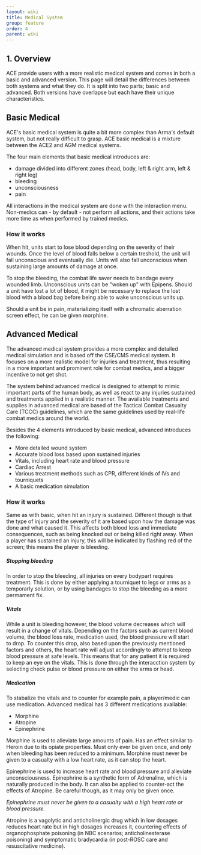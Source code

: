 ```yaml
---
layout: wiki
title: Medical System
group: feature
order: 4
parent: wiki
---
```


## 1. Overview
ACE provide users with a more realistic medical system and comes in both a basic and advanced version. This page will detail the differences between both systems and what they do. It is split into two parts; basic and advanced. Both versions have overlapse but each have their unique characteristics. 


## Basic Medical
ACE's basic medical system is quite a bit more complex than Arma's default system, but not really difficult to grasp. ACE basic medical is a mixture between the ACE2 and AGM medical systems.

The four main elements that basic medical introduces are:

* damage divided into different zones (head, body, left & right arm, left & right leg)
* bleeding
* unconsciousness
* pain

All interactions in the medical system are done with the interaction menu. Non-medics can - by default - not perform all actions, and their actions take more time as when performed by trained medics.


### How it works

When hit, units start to lose blood depending on the severity of their wounds. Once the level of blood falls below a certain treshold, the unit will fall unconscious and eventually die. Units will also fall unconscious when sustaining large amounts of damage at once.

To stop the bleeding, the combat life saver needs to bandage every wounded limb. Unconscious units can be "woken up" with Epipens. Should a unit have lost a lot of blood, it might be necessary to replace the lost blood with a blood bag before being able to wake unconscious units up.

Should a unit be in pain, materializing itself with a chromatic aberration screen effect, he can be given morphine.

## Advanced Medical
The advanced medical system provides a more complex and detailed medical simulation and is based off the CSE/CMS medical system. It focuses on a more realistic model for injuries and treatment, thus resulting in a more important and prominent role for combat medics, and a bigger incentive to not get shot.

The system behind advanced medical is designed to attempt to mimic important parts of the human body, as well as react to any injuries sustained and treatments applied in a realistic manner. The available treatments and supplies in advanced medical are based of the Tactical Combat Casualty Care (TCCC) guidelines, which are the same guidelines used by real-life combat medics around the world.

Besides the 4 elements introduced by basic medical, advanced introduces the following:

* More detailed wound system
* Accurate blood loss based upon sustained injuries
* Vitals, including heart rate and blood pressure
* Cardiac Arrest
* Various treatment methods such as CPR, different kinds of IVs and tourniquets
* A basic medication simulation

### How it works

Same as with basic, when hit an injury is sustained. Different though is that the type of injury and the severity of it are based upon how the damage was done and what caused it. This affects both blood loss and immediate consequences, such as being knocked out or being killed right away. When a player has sustained an injury, this will be indicated by flashing red of the screen; this means the player is bleeding.

##### Stopping bleeding
In order to stop the bleeding, all injuries on every bodypart requires treatment. This is done by either applying a tourniquet to legs or arms as a temporarly solution, or by using bandages to stop the bleeding as a more permament fix. 

##### Vitals
While a unit is bleeding however, the blood volume decreases which will result in a change of vitals.  Depending on the factors such as current blood volume, the blood loss rate, medication used, the blood pressure will start to drop. To counter this drop, also based upon the previously mentioned factors and others, the heart rate will adjust accordingly to attempt to keep blood pressure at safe levels. This means that for any patient it is required to keep an eye on the vitals. This is done through the interacction system by selecting check pulse or blood pressure on either the arms or head.

##### Medication
To stabalize the vitals and to counter for example pain, a player/medic can use medication. Advanced medical has 3 different medications available:
* Morphine
* Atropine
* Epinephrine

Morphine is used to alleviate large amounts of pain. Has an effect similar to Heroin due to its opiate properties. Must only ever be given once, and only when bleeding has been reduced to a minimum. Morphine must never be given to a casualty with a low heart rate, as it can stop the heart.

Epinephrine is used to increase heart rate and blood pressure and alleviate unconsciousness. Epinephrine is a synthetic form of Adrenaline, which is naturally produced in the body. It can also be applied to counter-act the effects of Atropine. Be careful though, as it may only be given once.

_Epinephrine must never be given to a casualty with a high heart rate or blood pressure._

Atropine is a vagolytic and anticholinergic drug which in low dosages reduces heart rate but in high dosages increases it, countering effects of organophosphate poisoning (in NBC scenarios; anticholinesterase poisoning) and symptomatic bradycardia (in post-ROSC care and resuscitative medicine).

